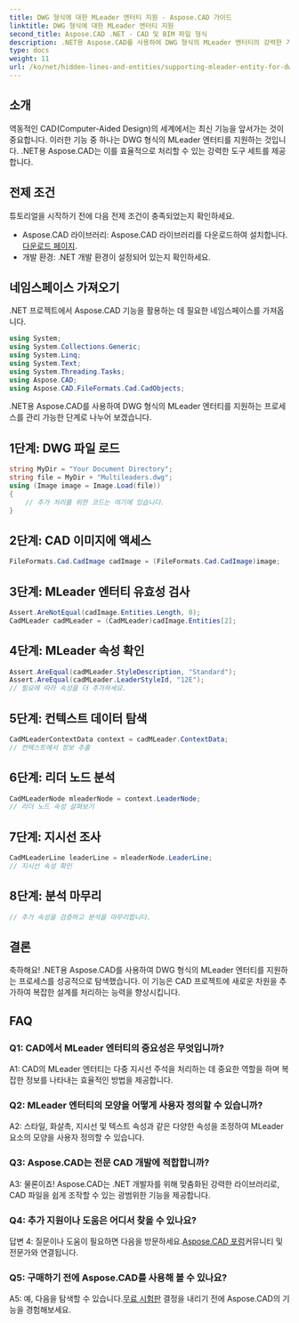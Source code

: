 ```yaml
---
title: DWG 형식에 대한 MLeader 엔터티 지원 - Aspose.CAD 가이드
linktitle: DWG 형식에 대한 MLeader 엔터티 지원
second_title: Aspose.CAD .NET - CAD 및 BIM 파일 형식
description: .NET용 Aspose.CAD를 사용하여 DWG 형식의 MLeader 엔터티의 강력한 기능을 활용하세요. CAD 프로젝트를 쉽게 향상시키세요.
type: docs
weight: 11
url: /ko/net/hidden-lines-and-entities/supporting-mleader-entity-for-dwg-format/
---
```

## 소개

역동적인 CAD(Computer-Aided Design)의 세계에서는 최신 기능을 앞서가는 것이 중요합니다. 이러한 기능 중 하나는 DWG 형식의 MLeader 엔터티를 지원하는 것입니다. .NET용 Aspose.CAD는 이를 효율적으로 처리할 수 있는 강력한 도구 세트를 제공합니다.

## 전제 조건

튜토리얼을 시작하기 전에 다음 전제 조건이 충족되었는지 확인하세요.

-  Aspose.CAD 라이브러리: Aspose.CAD 라이브러리를 다운로드하여 설치합니다.[다운로드 페이지](https://releases.aspose.com/cad/net/).
- 개발 환경: .NET 개발 환경이 설정되어 있는지 확인하세요.

## 네임스페이스 가져오기

.NET 프로젝트에서 Aspose.CAD 기능을 활용하는 데 필요한 네임스페이스를 가져옵니다.

```csharp
using System;
using System.Collections.Generic;
using System.Linq;
using System.Text;
using System.Threading.Tasks;
using Aspose.CAD;
using Aspose.CAD.FileFormats.Cad.CadObjects;
```

.NET용 Aspose.CAD를 사용하여 DWG 형식의 MLeader 엔터티를 지원하는 프로세스를 관리 가능한 단계로 나누어 보겠습니다.

## 1단계: DWG 파일 로드

```csharp
string MyDir = "Your Document Directory";
string file = MyDir + "Multileaders.dwg";
using (Image image = Image.Load(file))
{
    // 추가 처리를 위한 코드는 여기에 있습니다.
}
```

## 2단계: CAD 이미지에 액세스

```csharp
FileFormats.Cad.CadImage cadImage = (FileFormats.Cad.CadImage)image;
```

## 3단계: MLeader 엔터티 유효성 검사

```csharp
Assert.AreNotEqual(cadImage.Entities.Length, 0);
CadMLeader cadMLeader = (CadMLeader)cadImage.Entities[2];
```

## 4단계: MLeader 속성 확인

```csharp
Assert.AreEqual(cadMLeader.StyleDescription, "Standard");
Assert.AreEqual(cadMLeader.LeaderStyleId, "12E");
// 필요에 따라 속성을 더 추가하세요.
```

## 5단계: 컨텍스트 데이터 탐색

```csharp
CadMLeaderContextData context = cadMLeader.ContextData;
// 컨텍스트에서 정보 추출
```

## 6단계: 리더 노드 분석

```csharp
CadMLeaderNode mleaderNode = context.LeaderNode;
// 리더 노드 속성 살펴보기
```

## 7단계: 지시선 조사

```csharp
CadMLeaderLine leaderLine = mleaderNode.LeaderLine;
// 지시선 속성 확인
```

## 8단계: 분석 마무리

```csharp
// 추가 속성을 검증하고 분석을 마무리합니다.
```

## 결론

축하해요! .NET용 Aspose.CAD를 사용하여 DWG 형식의 MLeader 엔터티를 지원하는 프로세스를 성공적으로 탐색했습니다. 이 기능은 CAD 프로젝트에 새로운 차원을 추가하여 복잡한 설계를 처리하는 능력을 향상시킵니다.

## FAQ

### Q1: CAD에서 MLeader 엔터티의 중요성은 무엇입니까?

A1: CAD의 MLeader 엔터티는 다중 지시선 주석을 처리하는 데 중요한 역할을 하며 복잡한 정보를 나타내는 효율적인 방법을 제공합니다.

### Q2: MLeader 엔터티의 모양을 어떻게 사용자 정의할 수 있습니까?

A2: 스타일, 화살촉, 지시선 및 텍스트 속성과 같은 다양한 속성을 조정하여 MLeader 요소의 모양을 사용자 정의할 수 있습니다.

### Q3: Aspose.CAD는 전문 CAD 개발에 적합합니까?

A3: 물론이죠! Aspose.CAD는 .NET 개발자를 위해 맞춤화된 강력한 라이브러리로, CAD 파일을 쉽게 조작할 수 있는 광범위한 기능을 제공합니다.

### Q4: 추가 지원이나 도움은 어디서 찾을 수 있나요?

답변 4: 질문이나 도움이 필요하면 다음을 방문하세요.[Aspose.CAD 포럼](https://forum.aspose.com/c/cad/19)커뮤니티 및 전문가와 연결됩니다.

### Q5: 구매하기 전에 Aspose.CAD를 사용해 볼 수 있나요?

 A5: 예, 다음을 탐색할 수 있습니다.[무료 시험판](https://releases.aspose.com/) 결정을 내리기 전에 Aspose.CAD의 기능을 경험해보세요.